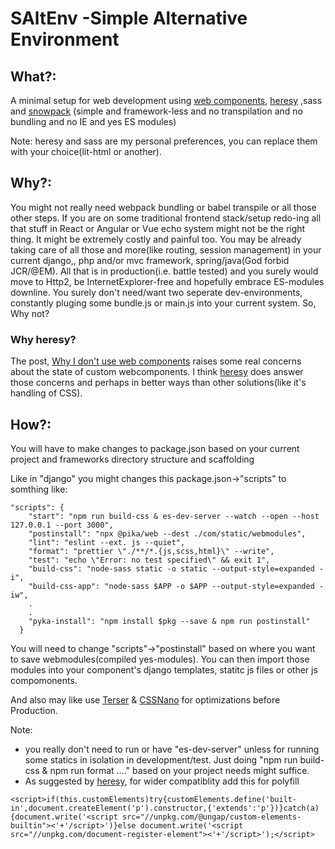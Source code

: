 # SAltEnv -Simple Alternative Environment
## What?:
A minimal setup for web development using [web components](https://www.webcomponents.org/introduction), [heresy](https://github.com/WebReflection/heresy) ,sass and [snowpack](https://github.com/pikapkg/snowpack) (simple and framework-less and no transpilation and no bundling and no IE and yes ES modules)

Note: heresy and sass are my personal preferences, you can replace them with your choice(lit-html or another).

## Why?:
You might not really need webpack bundling or babel transpile or all those other steps. If you are on some traditional frontend stack/setup redo-ing all that stuff in React or Angular or Vue echo system might not be the right thing. It might be extremely costly and painful too. You may be already taking care of all those and more(like routing, session management) in your current django,, php and/or mvc framework, spring/java(God forbid JCR/@EM). All that is in production(i.e. battle tested) and you surely would move to Http2, be InternetExplorer-free and hopefully embrace ES-modules downline. You surely don't need/want two seperate dev-environments, constantly pluging some bundle.js or main.js into your current system. So, Why not? 

### Why heresy?
The post, [Why I don't use web components](https://dev.to/richharris/why-i-don-t-use-web-components-2cia) raises some real concerns about the state of custom webcomponents. I think [heresy](https://github.com/WebReflection/heresy)  does answer those concerns and perhaps in better ways than other solutions(like it's handling of CSS).

## How?:
You will have to make changes to package.json based on your current project and frameworks directory structure and scaffolding 

Like in "django" you might changes this package.json->"scripts" to somthing like: 
```
"scripts": {
    "start": "npm run build-css & es-dev-server --watch --open --host 127.0.0.1 --port 3000",
    "postinstall": "npx @pika/web --dest ./com/static/webmodules",
    "lint": "eslint --ext. js --quiet",
    "format": "prettier \"./**/*.{js,scss,html}\" --write",
    "test": "echo \"Error: no test specified\" && exit 1",
    "build-css": "node-sass static -o static --output-style=expanded -i",
    "build-css-app": "node-sass $APP -o $APP --output-style=expanded -iw",
    .
    .
    "pyka-install": "npm install $pkg --save & npm run postinstall"
  }
  ```
You will need to change "scripts"->"postinstall" based on where you want to save webmodules(compiled yes-modules). You can then import those modules into your component's django templates, statitc js files or other js compomonents.

And also may like use [Terser](https://github.com/terser/terser) & [CSSNano](https://cssnano.co/) for optimizations before Production. 

Note: 
- you really don't need to run or have "es-dev-server" unless for running some statics in isolation in development/test. Just doing "npm run build-css & npm run format ...." based on your project needs might suffice. 
- As suggested by [heresy](https://github.com/WebReflection/heresy), for wider compatiblity add this for polyfill
```
<script>if(this.customElements)try{customElements.define('built-in',document.createElement('p').constructor,{'extends':'p'})}catch(a){document.write('<script src="//unpkg.com/@ungap/custom-elements-builtin"><'+'/script>')}else document.write('<script src="//unpkg.com/document-register-element"><'+'/script>');</script>
```

